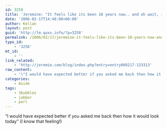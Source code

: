 ```yaml
---
id: 3258
title: 'Jeremine: "It feels like its been 10 years now.. and oh wait, it has!  In 1996 I first wrote a perl script web server that did real-time web chat."'
date: '2006-02-17T14:48:00+00:00'
author: Kellan
layout: post
guid: 'http://lm.quxx.info/?p=3258'
permalink: /2006/02/17/jeremine-it-feels-like-its-been-10-years-now-and-oh-wait-it-has-in-1996-i-first-wrote-a-perl-script-web-server-that-did-real-time-web-chat/
typo_id:
    - '3256'
mt_id:
    - ''
link_related:
    - 'http://jeremie.com/blog/index.php?entry=entry060217-133313'
raw_content:
    - '\"I would have expected better if you asked me back then how it would look today\" (I know that feeling!)'
categories:
    - Aside
tags:
    - 3bubbles
    - jabber
    - perl
---
```


“I would have expected better if you asked me back then how it would look today” (I know that feeling!)